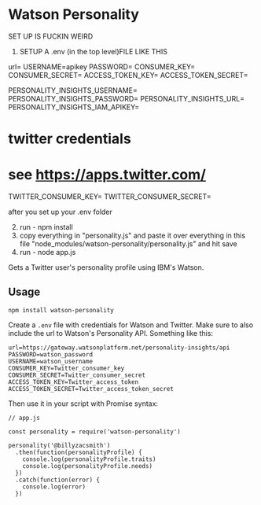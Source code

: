 # Watson Personality
SET UP IS FUCKIN WEIRD

1. SETUP A .env (in the top level)FILE LIKE THIS

url=<YOUR WATSON API URL>
USERNAME=apikey
PASSWORD=<WATSON API KEY>
CONSUMER_KEY=<TWITTER CONSUMER KEY>
CONSUMER_SECRET=<TWITTER CONSUMER SECRET KEY>
ACCESS_TOKEN_KEY=<TWITTER ACCESS TOKEN>
ACCESS_TOKEN_SECRET=<TWITTER ACCESS TOKEN SECRET>

PERSONALITY_INSIGHTS_USERNAME=<LEAVE BLANK AND DELETE THIS>
PERSONALITY_INSIGHTS_PASSWORD=<LEAVE BLANK AND DELETE THIS>
PERSONALITY_INSIGHTS_URL=<YOUR WATSON API URL>
PERSONALITY_INSIGHTS_IAM_APIKEY=<WATSON API KEY>
# twitter credentials
# see https://apps.twitter.com/
TWITTER_CONSUMER_KEY=<TWITTER CONSUMER KEY>
TWITTER_CONSUMER_SECRET=<TWITTER CONSUMER SECRET KEY>

after you set up your .env folder

2. run - npm install
3. copy everything in "personality.js" and paste it over everything in this file "node_modules/watson-personality/personality.js" and hit save
4. run - node app.js


























Gets a Twitter user's personality profile using IBM's Watson.

## Usage
```
npm install watson-personality
```

Create a `.env` file with credentials for Watson and Twitter. Make sure to also include the url to Watson's Personality API. Something like this:

```
url=https://gateway.watsonplatform.net/personality-insights/api
PASSWORD=watson_password
USERNAME=watson_username
CONSUMER_KEY=Twitter_consumer_key
CONSUMER_SECRET=Twitter_consumer_secret
ACCESS_TOKEN_KEY=Twitter_access_token
ACCESS_TOKEN_SECRET=Twitter_access_token_secret
```

Then use it in your script with Promise syntax:
```
// app.js

const personality = require('watson-personality')

personality('@billyzacsmith')
  .then(function(personalityProfile) {
    console.log(personalityProfile.traits)
    console.log(personalityProfile.needs)
  })
  .catch(function(error) {
    console.log(error)
  })
```

